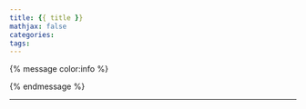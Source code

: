 ```yaml
---
title: {{ title }}
mathjax: false
categories: 
tags:
---
```






<!--more-->

{% message color:info %}

{% endmessage %}

***